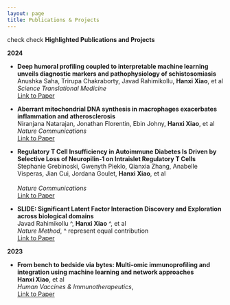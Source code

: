 ```yaml
---
layout: page
title: Publications & Projects
---
```

check check
**Highlighted Publications and Projects**


**2024**

- **Deep humoral profiling coupled to interpretable machine learning unveils diagnostic markers and pathophysiology of schistosomiasis** <br>
	Anushka Saha, Trirupa Chakraborty, Javad Rahimikollu, **Hanxi Xiao**,  et al <br>
  *Science Translational Medicine* <br>
  [Link to Paper](https://www.science.org/doi/10.1126/scitranslmed.adk7832)

- **Aberrant mitochondrial DNA synthesis in macrophages exacerbates inflammation and atherosclerosis** <br>
	Niranjana Natarajan, Jonathan Florentin, Ebin Johny, **Hanxi Xiao**,  et al <br>
  *Nature Communications* <br>
  [Link to Paper](https://www.nature.com/articles/s41467-024-51780-1)


- **Regulatory T Cell Insufficiency in Autoimmune Diabetes Is Driven by Selective Loss of Neuropilin-1 on Intraislet Regulatory T Cells** <br>
  Stephanie Grebinoski, Gwenyth Pieklo, Qianxia Zhang, Anabelle Visperas, Jian Cui, Jordana Goulet, **Hanxi Xiao**, et al <br>   
  *Nature Communications* <br>
  [Link to Paper](https://journals.aai.org/jimmunol/article/213/6/779/267054/Regulatory-T-Cell-Insufficiency-in-Autoimmune)


- **SLIDE: Significant Latent Factor Interaction Discovery and Exploration across biological domains** <br>
	Javad Rahimikollu ^, **Hanxi Xiao** ^,  et al <br>
  *Nature Method*, ^ represent equal contribution <br>
  [Link to Paper](https://www.nature.com/articles/s41592-024-02175-z)

**2023**
- **From bench to bedside via bytes: Multi-omic immunoprofiling and integration using machine learning and network approaches** <br>
	**Hanxi Xiao**, et al <br>
  *Human Vaccines & Immunotherapeutics*, <br>
  [Link to Paper](https://www.tandfonline.com/doi/full/10.1080/21645515.2023.2282803)

